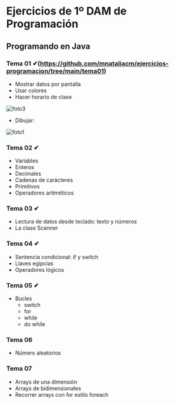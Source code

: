 # Ejercicios de 1º DAM de Programación
## Programando en Java

### Tema 01 ✔(https://github.com/mnataliacm/ejercicios-programacion/tree/main/tema01)
* Mostrar datos por pantalla
* Usar colores
* Hacer horario de clase

![foto3](https://user-images.githubusercontent.com/74043250/139556945-c5224945-a57b-4da8-90c9-2f3f5427c7b3.png)

* Dibujar:

![foto1](https://user-images.githubusercontent.com/74043250/139556816-8cdf7f78-3814-4932-9c41-92bb756f4269.png)

### Tema 02 ✔
* Variables
* Enteros
* Decimales
* Cadenas de carácteres
* Primitivos
* Operadores aritméticos

### Tema 03 ✔
* Lectura de datos desde teclado: texto y números
* La clase Scanner

### Tema 04 ✔
* Sentencia condicional: if y switch
* Llaves egipcias
* Operadores lógicos

### Tema 05 ✔
* Bucles
  * switch
  * for
  * while
  * do while

### Tema 06
* Número aleatorios

### Tema 07
* Arrays de una dimensión
* Arrays de bidimensionales
* Recorrer arrays con for estilo foreach

